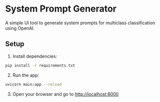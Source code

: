 # System Prompt Generator

A simple UI tool to generate system prompts for multiclass classification using OpenAI.

## Setup

1. Install dependencies:

```bash
pip install -r requirements.txt
```

2. Run the app:

```bash
uvicorn main:app --reload
```

3. Open your browser and go to [http://localhost:8000](http://localhost:8000)